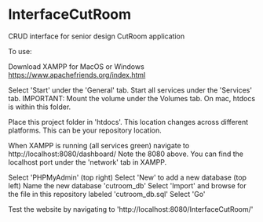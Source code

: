 # InterfaceCutRoom
CRUD interface for senior design CutRoom application

To use:

Download XAMPP for MacOS or Windows
https://www.apachefriends.org/index.html

Select 'Start' under the 'General' tab. Start all services under the 'Services' tab.
IMPORTANT: Mount the volume under the Volumes tab. On mac, htdocs is within this folder.

Place this project folder in 'htdocs'. This location changes across different platforms. 
This can be your repository location.

When XAMPP is running (all services green) navigate to http://localhost:8080/dashboard/
Note the 8080 above. You can find the localhost port under the 'network' tab in XAMPP.

Select 'PHPMyAdmin' (top right)
Select 'New' to add a new database (top left)
Name the new database 'cutroom_db'
Select 'Import' and browse for the file in this repository labeled 'cutroom_db.sql'
Select 'Go'

Test the website by navigating to 'http://localhost:8080/InterfaceCutRoom/'
